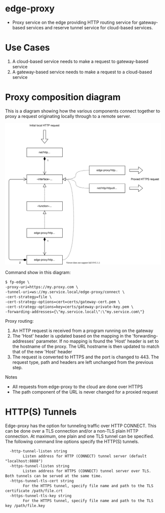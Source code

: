 # edge-proxy
* Proxy service on the edge providing HTTP routing service for gateway-based services and reserve tunnel service for cloud-based services.

# Use Cases
1) A cloud-based service needs to make a request to gateway-based service
2) A gateway-based service needs to make a request to a cloud-based service

# Proxy composition diagram

This is a diagram showing how the various components connect together to proxy a request originating locally through to a remote server.

![proxy-composition-diagram](docs/images/composition.svg)

Command show in this diagram:
```
$ fp-edge \
-proxy-uri=https://my.proxy.com \
-tunnel-uri=ws://my.service.local/edge-proxy/connect \
-cert-strategy=file \
-cert-strategy-options=cert=certs/gateway-cert.pem \
-cert-strategy-options=key=certs/gateway-private-key.pem \
-forwarding-addresses={\"my.service.local\":\"my.service.com\"}
```

Proxy routing:
1. An HTTP request is received from a program running on the gateway
1. The 'Host' header is updated based on the mapping in the 'forwarding-addresses' parameter. If no mapping is found the 'Host' header is set to the hostname of the proxy. The URL hostname is then updated to match that of the new 'Host' header
1. The request is converted to HTTPS and the port is changed to 443. The request type, path and headers are left unchanged from the previous step.

Notes
- All requests from edge-proxy to the cloud are done over HTTPS
- The path component of the URL is never changed for a proxied request

# HTTP(S) Tunnels

Edge-proxy has the option for tunneling traffic over HTTP CONNECT.  This can be done over a TLS connection and/or a non-TLS plain HTTP connection.  At maximum, one plain and one TLS tunnel can be specified.  The following command line options specify the HTTP(S) tunnels.

```
  -http-tunnel-listen string
    	Listen address for HTTP (CONNECT) tunnel server (default "localhost:8888")
  -https-tunnel-listen string
    	Listen address for HTTPS (CONNECT) tunnel server over TLS.  Both tunnels can be served at the same time.
  -https-tunnel-tls-cert string
    	For the HTTPS tunnel, specify file name and path to the TLS certificate /path/file.crt
  -https-tunnel-tls-key string
    	For the HTTPS tunnel, specify file name and path to the TLS key /path/file.key
```
